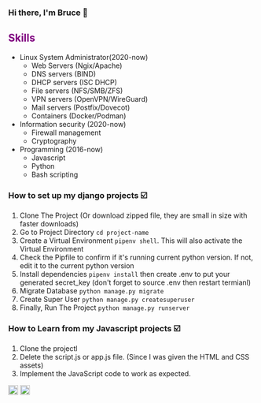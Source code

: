 ### Hi there, I'm Bruce 👋
<h2 style="color: purple;">Skills</h2>

- Linux System Administrator(2020-now)
  - Web Servers (Ngix/Apache)
  - DNS servers (BIND)
  - DHCP servers (ISC DHCP)
  - File servers (NFS/SMB/ZFS)
  - VPN servers (OpenVPN/WireGuard)
  - Mail servers (Postfix/Dovecot)
  - Containers (Docker/Podman)
- Information security (2020-now) 
  - Firewall management
  - Cryptography 
- Programming (2016-now) 
  - Javascript
  - Python
  - Bash scripting 

### How to set up my django projects :ballot_box_with_check:
1. Clone The Project (Or download zipped file, they are small in size with faster downloads)
2. Go to Project Directory `cd project-name`
3. Create a Virtual Environment `pipenv shell`. This will also activate the Virtual Environment
4. Check the Pipfile to confirm if it's running current python version. If not, edit it to the current python version
5. Install dependencies `pipenv install` then create .env to put your generated secret_key (don't forget to source .env then restart termianl)
6. Migrate Database `python manage.py migrate`
7. Create Super User `python manage.py createsuperuser`
8. Finally, Run The Project `python manage.py runserver` 

### How to Learn from my Javascript projects :ballot_box_with_check:
1. Clone the projectl
2. Delete the script.js or app.js file. (Since I was given the HTML and CSS assets)
3. Implement the JavaScript code to work as expected.




<a href="https://www.linkedin.com/in/bruce-minanga-omondi-768a55240/" target="_blank"><img align="center" style="display: inline-block;" src="https://cdn.jsdelivr.net/npm/simple-icons@3.0.1/icons/linkedin.svg" alt="bruceminanga" height="20" width="20" /></a>
<a href="https://www.hackerrank.com/bruceminanga" target="_blank"><img align="center" style="display: inline-block;" src="https://upload.wikimedia.org/wikipedia/commons/4/40/HackerRank_Icon-1000px.png" alt="bruceminanga" height="20" width="20" /></a>

  
   




